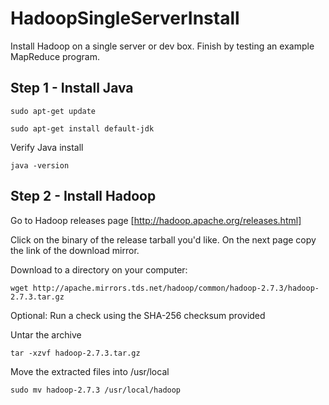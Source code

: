 # HadoopSingleServerInstall

Install Hadoop on a single server or dev box. Finish by testing an example MapReduce program.

## Step 1 - Install Java

```
sudo apt-get update
```

```
sudo apt-get install default-jdk
```

Verify Java install

```
java -version
```

## Step 2 - Install Hadoop

Go to Hadoop releases page
[http://hadoop.apache.org/releases.html]

Click on the binary of the release tarball you'd like. On the next page copy the link of the download mirror.

Download to a directory on your computer:
```
wget http://apache.mirrors.tds.net/hadoop/common/hadoop-2.7.3/hadoop-2.7.3.tar.gz
```

Optional: Run a check using the SHA-256 checksum provided

Untar the archive
```
tar -xzvf hadoop-2.7.3.tar.gz
```

Move the extracted files into /usr/local
```
sudo mv hadoop-2.7.3 /usr/local/hadoop
```

